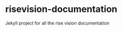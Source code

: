 risevision-documentation
========================

Jekyll project for all the rise vision documentation

